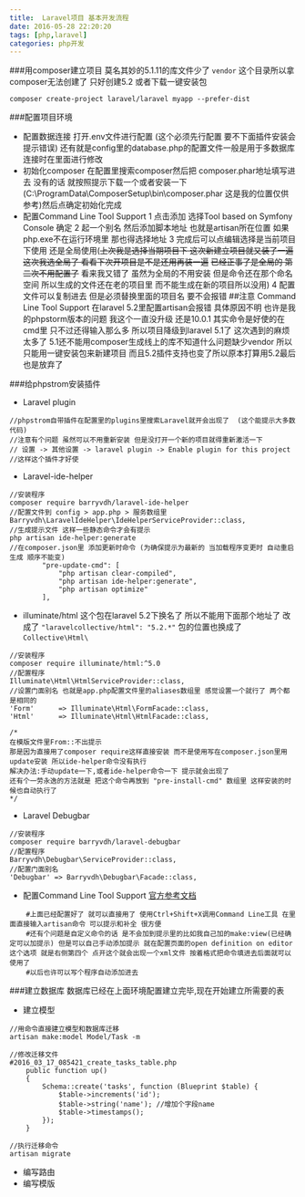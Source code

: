 ```yaml
---
title:  Laravel项目 基本开发流程
date: 2016-05-28 22:20:20
tags: [php,laravel]
categories: php开发
---
```



###用composer建立项目
莫名其妙的5.1.11的库文件少了 ```vendor``` 这个目录所以拿composer无法创建了 只好创建5.2 或者下载一键安装包
```
composer create-project laravel/laravel myapp --prefer-dist
```

###配置项目环境
- 配置数据连接 
    打开.env文件进行配置 (这个必须先行配置 要不下面插件安装会提示错误) 还有就是config里的database.php的配置文件一般是用于多数据库连接时在里面进行修改
- 初始化composer 
    在配置里搜索composer然后把 composer.phar地址填写进去 没有的话 就按照提示下载一个或者安装一下 (C:\ProgramData\ComposerSetup\bin\composer.phar 这是我的位置仅供参考)然后点确定初始化完成
- 配置Command Line Tool Support
    1 点击添加 选择Tool based on Symfony Console 确定
    2 起一个别名 然后添加脚本地址 也就是artisan所在位置 如果php.exe不在运行环境里 那也得选择地址
    3 完成后可以点编辑选择是当前项目下使用 还是全局使用(~~上次我是选择当期项目下 这次新建立项目就又装了一遍 这次我选全局了 看看下次开项目是不是还用再装一遍~~  ~~已经正事了是全局的 第二次不用配置了~~ 看来我又错了 虽然为全局的不用安装 但是命令还在那个命名空间 所以生成的文件还在老的项目里 而不能生成在新的项目所以没用)
    4 配置文件可以复制进去 但是必须替换里面的项目名 要不会报错
##注意
Command Line Tool Support 在laravel 5.2里配置artisan会报错 具体原因不明 也许是我的phpstorm版本的问题 我这个一直没升级 还是10.0.1  其实命令是好使的在cmd里 只不过还得输入那么多 所以项目降级到laravel 5.1了 这次遇到的麻烦太多了 5.1还不能用composer生成线上的库不知道什么问题缺少vendor 所以只能用一键安装包来新建项目 而且5.2插件支持也变了所以原本打算用5.2最后也是放弃了

<!--more-->

###给phpstrom安装插件
- Laravel plugin
```
//phpstrom自带插件在配置里的plugins里搜索Laravel就开会出现了  (这个能提示大多数代码)
//注意有个问题 虽然可以不用重新安装 但是没打开一个新的项目就得重新激活一下
// 设置 -> 其他设置 -> laravel plugin -> Enable plugin for this project
//这样这个插件才好使
```
- Laravel-ide-helper 
```
//安装程序
composer require barryvdh/laravel-ide-helper
//配置文件到 config > app.php > 服务数组里
Barryvdh\LaravelIdeHelper\IdeHelperServiceProvider::class,
//生成提示文件 这样一些静态命令才会有提示
php artisan ide-helper:generate
//在composer.json里 添加更新时命令 (为确保提示为最新的 当加载程序变更时 自动重启生成 顺序不能变)
        "pre-update-cmd": [
            "php artisan clear-compiled",
            "php artisan ide-helper:generate",
            "php artisan optimize"
        ],
```

- illuminate/html 
这个包在laravel 5.2下换名了 所以不能用下面那个地址了 改成了 ```"laravelcollective/html": "5.2.*"``` 包的位置也换成了 ```Collective\Html\```
```
//安装程序
composer require illuminate/html:^5.0
//配置程序
Illuminate\Html\HtmlServiceProvider::class,
//设置门面别名 也就是app.php配置文件里的aliases数组里 感觉设置一个就行了 两个都是相同的
'Form'      => Illuminate\Html\FormFacade::class,
'Html'      => Illuminate\Html\HtmlFacade::class,

/*
在模版文件里From::不出提示 
那是因为直接用了composer require这样直接安装 而不是使用写在composer.json里用 update安装 所以ide-helper命令没有执行
解决办法:手动update一下,或者ide-helper命令一下 提示就会出现了
还有个一劳永逸的方法就是 把这个命令再放到 "pre-install-cmd" 数组里 这样安装的时候也自动执行了
*/

```
- Laravel Debugbar
```
//安装程序
composer require barryvdh/laravel-debugbar
//配置程序
Barryvdh\Debugbar\ServiceProvider::class,
//配置门面别名
'Debugbar' => Barryvdh\Debugbar\Facade::class,
```

- 配置Command Line Tool Support 
[官方参考文档](https://confluence.jetbrains.com/display/PhpStorm/Command+Line+Tools)
```
    #上面已经配置好了 就可以直接用了 使用Ctrl+Shift+X调用Command Line工具 在里面直接输入artisan命令 可以提示和补全 很方便
    #还有个问题是自定义命令的话 是不会加到提示里的比如我自己加的make:view(已经确定可以加提示) 但是可以自己手动添加提示 就在配置页面的open definition on editor这个选项 就是右侧第四个 点开这个就会出现一个xml文件 按着格式把命令填进去后面就可以使用了
    #以后也许可以写个程序自动添加进去
```

###建立数据库
数据库已经在上面环境配置建立完毕,现在开始建立所需要的表

- 建立模型
```
//用命令直接建立模型和数据库迁移
artisan make:model Model/Task -m

//修改迁移文件
#2016_03_17_085421_create_tasks_table.php
    public function up()
    {
        Schema::create('tasks', function (Blueprint $table) {
            $table->increments('id');
            $table->string('name'); //增加个字段name
            $table->timestamps();
        });
    }

//执行迁移命令
artisan migrate
```

- 编写路由
- 编写模版
